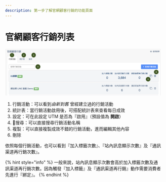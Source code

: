 ```yaml
---
description: 第一步了解官網顧客行銷的功能頁面
---
```


# 官網顧客行銷列表

![](<../../.gitbook/assets/截圖 2022-02-08 上午10.29.17.png>)

1. 行銷活動：可以看&#x5230;_&#x7531;新到舊_ 曾經建立過的行銷活動
2. 統計表：當行銷活動啟用後，可搭配統計表來查看每日成效
3. 設定：可在此設定 UTM 是否為『啟用』（預設值為 **開啟**）
4. 搜尋：可以直接搜尋行銷活動名稱
5. 複製：可以直接複製成效不錯的行銷活動，進而編輯其他內容
6. 刪除

依照每個行銷活動，也可以看到『加入標籤次數』、『站內訊息顯示次數』及『通訊渠道再行銷次數』。

{% hint style="info" %}
一般來說，站內訊息顯示次數會高於加入標籤次數及通訊渠道再行銷次數。因為觸發『加入標籤』及『通訊渠道再行銷』動作需要消費者先進行『綁定』。
{% endhint %}
